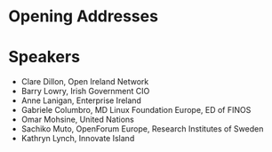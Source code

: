 # Opening Addresses

# Speakers 
- Clare Dillon, Open Ireland Network
- Barry Lowry, Irish Government CIO
- Anne Lanigan, Enterprise Ireland
- Gabriele Columbro, MD Linux Foundation Europe, ED of FINOS
- Omar Mohsine, United Nations
- Sachiko Muto, OpenForum Europe, Research Institutes of Sweden
- Kathryn Lynch, Innovate Island
